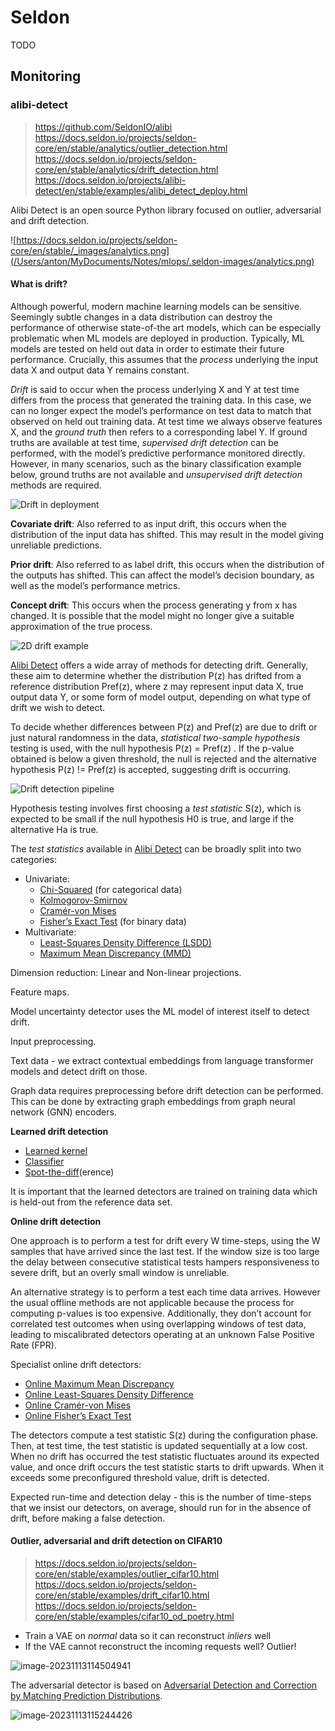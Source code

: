 # Seldon

TODO

## Monitoring

###  alibi-detect

> https://github.com/SeldonIO/alibi
> https://docs.seldon.io/projects/seldon-core/en/stable/analytics/outlier_detection.html
> https://docs.seldon.io/projects/seldon-core/en/stable/analytics/drift_detection.html
> https://docs.seldon.io/projects/alibi-detect/en/stable/examples/alibi_detect_deploy.html

Alibi Detect is an open source Python library focused on outlier, adversarial and drift detection.

![https://docs.seldon.io/projects/seldon-core/en/stable/_images/analytics.png](/Users/anton/MyDocuments/Notes/mlops/.seldon-images/analytics.png)

#### What is drift?

Although powerful, modern machine learning models can be sensitive. Seemingly subtle changes in a data distribution can destroy the performance of otherwise state-of-the art models, which can be especially problematic when ML models are deployed in production. Typically, ML models are tested on held out data in order to estimate their future performance. Crucially, this assumes that the *process* underlying the input data X and output data Y remains constant.

*Drift* is said to occur when the process underlying X and Y at test time differs from the process that generated the training data. In this case, we can no longer expect the model’s performance on test data to match that observed on held out training data. At test time we always observe features X, and the *ground truth* then refers to a corresponding label Y. If ground truths are available at test time, *supervised drift detection* can be performed, with the model’s predictive performance monitored directly. However, in many scenarios, such as the binary classification example below, ground truths are not available and *unsupervised drift detection* methods are required.

![Drift in deployment](/Users/anton/MyDocuments/Notes/mlops/.seldon-images/drift_deployment.png)

**Covariate drift**: Also referred to as input drift, this occurs when the distribution of the input data has shifted. This may result in the model giving unreliable predictions.

**Prior drift**: Also referred to as label drift, this occurs when the distribution of the outputs has shifted. This can affect the model’s decision boundary, as well as the model’s performance metrics.

**Concept drift**: This occurs when the process generating y from x has changed. It is possible that the model might no longer give a suitable approximation of the true process.

![2D drift example](/Users/anton/MyDocuments/Notes/mlops/.seldon-images/bg_2d_drift.png)

[Alibi Detect](https://github.com/SeldonIO/alibi-detect) offers a wide array of methods for detecting drift. Generally, these aim to determine whether the distribution P(z) has drifted from a reference distribution Pref(z), where z may represent input data X, true output data Y, or some form of model output, depending on what type of drift we wish to detect.

To decide whether differences between P(z) and Pref(z) are due to drift or just natural randomness in the data, *statistical two-sample hypothesis* testing is used, with the null hypothesis P(z) = Pref(z) . If the p-value obtained is below a given threshold, the null is rejected and the alternative hypothesis P(z) != Pref(z) is accepted, suggesting drift is occurring.

![Drift detection pipeline](/Users/anton/MyDocuments/Notes/mlops/.seldon-images/drift_pipeline.png)

Hypothesis testing involves first choosing a *test statistic* S(z), which is expected to be small if the null hypothesis H0 is true, and large if the alternative Ha is true.

The *test statistics* available in [Alibi Detect](https://github.com/SeldonIO/alibi-detect) can be broadly split into two categories:

- Univariate:
  - [Chi-Squared](https://docs.seldon.io/projects/alibi-detect/en/stable/cd/methods/chisquaredrift.html) (for categorical data)
  - [Kolmogorov-Smirnov](https://docs.seldon.io/projects/alibi-detect/en/stable/cd/methods/ksdrift.html)
  - [Cramér-von Mises](https://docs.seldon.io/projects/alibi-detect/en/stable/cd/methods/cvmdrift.html)
  - [Fisher’s Exact Test](https://docs.seldon.io/projects/alibi-detect/en/stable/cd/methods/fetdrift.html) (for binary data)
- Multivariate:
  - [Least-Squares Density Difference (LSDD)](https://docs.seldon.io/projects/alibi-detect/en/stable/cd/methods/lsdddrift.html)
  - [Maximum Mean Discrepancy (MMD)](https://docs.seldon.io/projects/alibi-detect/en/stable/cd/methods/mmddrift.html)

Dimension reduction: Linear and Non-linear projections.

Feature maps.

Model uncertainty detector uses the ML model of interest itself to detect drift.

Input preprocessing.

Text data - we extract contextual embeddings from language transformer models and detect drift on those. 

Graph data requires preprocessing before drift detection can be performed. This can be done by extracting graph embeddings from graph neural network (GNN) encoders.

**Learned drift detection**

- [Learned kernel](https://docs.seldon.io/projects/alibi-detect/en/stable/cd/methods/learnedkerneldrift.html)
- [Classifier](https://docs.seldon.io/projects/alibi-detect/en/stable/cd/methods/classifierdrift.html)
- [Spot-the-diff](https://docs.seldon.io/projects/alibi-detect/en/stable/cd/methods/spotthediffdrift.html)(erence)

It is important that the learned detectors are trained on training data which is held-out from the reference data set.

**Online drift detection**

One approach is to perform a test for drift every W time-steps, using the W samples that have arrived since the last test. If the window size  is too large the delay between consecutive statistical tests hampers responsiveness to severe drift, but an overly small window is unreliable.

An alternative strategy is to perform a test each time data arrives. However the usual offline methods are not applicable because the process for computing p-values is too expensive. Additionally, they don’t account for correlated test outcomes when using overlapping windows of test data, leading to miscalibrated detectors operating at an unknown False Positive Rate (FPR). 

Specialist online drift detectors:

- [Online Maximum Mean Discrepancy](https://docs.seldon.io/projects/alibi-detect/en/stable/cd/methods/onlinemmddrift.html)
- [Online Least-Squares Density Difference](https://docs.seldon.io/projects/alibi-detect/en/stable/cd/methods/onlinelsdddrift.html)
- [Online Cramér-von Mises](https://docs.seldon.io/projects/alibi-detect/en/stable/cd/methods/onlinecvmdrift.html)
- [Online Fisher’s Exact Test](https://docs.seldon.io/projects/alibi-detect/en/stable/cd/methods/onlinefetdrift.html)

The detectors compute a test statistic S(z) during the configuration phase. Then, at test time, the test statistic is updated sequentially at a low cost. When no drift has occurred the test statistic fluctuates around its expected value, and once drift occurs the test statistic starts to drift upwards. When it exceeds some preconfigured threshold value, drift is detected.

Expected run-time and detection delay - this is the number of time-steps that we insist our detectors, on average, should run for in the absence of drift, before making a false detection.

#### Outlier, adversarial and drift detection on CIFAR10

> https://docs.seldon.io/projects/seldon-core/en/stable/examples/outlier_cifar10.html
> https://docs.seldon.io/projects/seldon-core/en/stable/examples/drift_cifar10.html
> https://docs.seldon.io/projects/seldon-core/en/stable/examples/cifar10_od_poetry.html


- Train a VAE on *normal* data so it can reconstruct *inliers* well
- If the VAE cannot reconstruct the incoming requests well? Outlier!

![image-20231113114504941](/Users/anton/MyDocuments/Notes/mlops/.seldon-images/image-20231113114504941.png)

The adversarial detector is based on [Adversarial Detection and Correction by Matching Prediction Distributions](https://arxiv.org/abs/2002.09364).

![image-20231113115244426](/Users/anton/MyDocuments/Notes/mlops/.seldon-images/image-20231113115244426.png)

